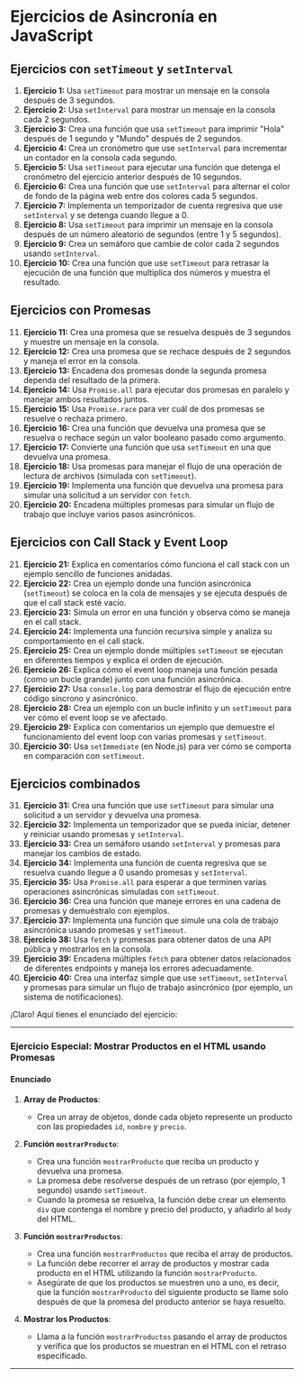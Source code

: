 # Ejercicios de Asincronía en JavaScript

## Ejercicios con `setTimeout` y `setInterval`

1. **Ejercicio 1:** Usa `setTimeout` para mostrar un mensaje en la consola después de 3 segundos.
2. **Ejercicio 2:** Usa `setInterval` para mostrar un mensaje en la consola cada 2 segundos.
3. **Ejercicio 3:** Crea una función que usa `setTimeout` para imprimir "Hola" después de 1 segundo y "Mundo" después de 2 segundos.
4. **Ejercicio 4:** Crea un cronómetro que use `setInterval` para incrementar un contador en la consola cada segundo.
5. **Ejercicio 5:** Usa `setTimeout` para ejecutar una función que detenga el cronómetro del ejercicio anterior después de 10 segundos.
6. **Ejercicio 6:** Crea una función que use `setInterval` para alternar el color de fondo de la página web entre dos colores cada 5 segundos.
7. **Ejercicio 7:** Implementa un temporizador de cuenta regresiva que use `setInterval` y se detenga cuando llegue a 0.
8. **Ejercicio 8:** Usa `setTimeout` para imprimir un mensaje en la consola después de un número aleatorio de segundos (entre 1 y 5 segundos).
9. **Ejercicio 9:** Crea un semáforo que cambie de color cada 2 segundos usando `setInterval`.
10. **Ejercicio 10:** Crea una función que use `setTimeout` para retrasar la ejecución de una función que multiplica dos números y muestra el resultado.

## Ejercicios con Promesas

11. **Ejercicio 11:** Crea una promesa que se resuelva después de 3 segundos y muestre un mensaje en la consola.
12. **Ejercicio 12:** Crea una promesa que se rechace después de 2 segundos y maneja el error en la consola.
13. **Ejercicio 13:** Encadena dos promesas donde la segunda promesa dependa del resultado de la primera.
14. **Ejercicio 14:** Usa `Promise.all` para ejecutar dos promesas en paralelo y manejar ambos resultados juntos.
15. **Ejercicio 15:** Usa `Promise.race` para ver cuál de dos promesas se resuelve o rechaza primero.
16. **Ejercicio 16:** Crea una función que devuelva una promesa que se resuelva o rechace según un valor booleano pasado como argumento.
17. **Ejercicio 17:** Convierte una función que usa `setTimeout` en una que devuelva una promesa.
18. **Ejercicio 18:** Usa promesas para manejar el flujo de una operación de lectura de archivos (simulada con `setTimeout`).
19. **Ejercicio 19:** Implementa una función que devuelva una promesa para simular una solicitud a un servidor con `fetch`.
20. **Ejercicio 20:** Encadena múltiples promesas para simular un flujo de trabajo que incluye varios pasos asincrónicos.

## Ejercicios con Call Stack y Event Loop

21. **Ejercicio 21:** Explica en comentarios cómo funciona el call stack con un ejemplo sencillo de funciones anidadas.
22. **Ejercicio 22:** Crea un ejemplo donde una función asincrónica (`setTimeout`) se coloca en la cola de mensajes y se ejecuta después de que el call stack esté vacío.
23. **Ejercicio 23:** Simula un error en una función y observa cómo se maneja en el call stack.
24. **Ejercicio 24:** Implementa una función recursiva simple y analiza su comportamiento en el call stack.
25. **Ejercicio 25:** Crea un ejemplo donde múltiples `setTimeout` se ejecutan en diferentes tiempos y explica el orden de ejecución.
26. **Ejercicio 26:** Explica cómo el event loop maneja una función pesada (como un bucle grande) junto con una función asincrónica.
27. **Ejercicio 27:** Usa `console.log` para demostrar el flujo de ejecución entre código síncrono y asincrónico.
28. **Ejercicio 28:** Crea un ejemplo con un bucle infinito y un `setTimeout` para ver cómo el event loop se ve afectado.
29. **Ejercicio 29:** Explica con comentarios un ejemplo que demuestre el funcionamiento del event loop con varias promesas y `setTimeout`.
30. **Ejercicio 30:** Usa `setImmediate` (en Node.js) para ver cómo se comporta en comparación con `setTimeout`.

## Ejercicios combinados

31. **Ejercicio 31:** Crea una función que use `setTimeout` para simular una solicitud a un servidor y devuelva una promesa.
32. **Ejercicio 32:** Implementa un temporizador que se pueda iniciar, detener y reiniciar usando promesas y `setInterval`.
33. **Ejercicio 33:** Crea un semáforo usando `setInterval` y promesas para manejar los cambios de estado.
34. **Ejercicio 34:** Implementa una función de cuenta regresiva que se resuelva cuando llegue a 0 usando promesas y `setInterval`.
35. **Ejercicio 35:** Usa `Promise.all` para esperar a que terminen varias operaciones asincrónicas simuladas con `setTimeout`.
36. **Ejercicio 36:** Crea una función que maneje errores en una cadena de promesas y demuéstralo con ejemplos.
37. **Ejercicio 37:** Implementa una función que simule una cola de trabajo asincrónica usando promesas y `setTimeout`.
38. **Ejercicio 38:** Usa `fetch` y promesas para obtener datos de una API pública y mostrarlos en la consola.
39. **Ejercicio 39:** Encadena múltiples `fetch` para obtener datos relacionados de diferentes endpoints y maneja los errores adecuadamente.
40. **Ejercicio 40:** Crea una interfaz simple que use `setTimeout`, `setInterval` y promesas para simular un flujo de trabajo asincrónico (por ejemplo, un sistema de notificaciones).


¡Claro! Aquí tienes el enunciado del ejercicio:

---

### Ejercicio Especial: Mostrar Productos en el HTML usando Promesas

#### Enunciado

1. **Array de Productos**:
    - Crea un array de objetos, donde cada objeto represente un producto con las propiedades `id`, `nombre` y `precio`.

2. **Función `mostrarProducto`**:
    - Crea una función `mostrarProducto` que reciba un producto y devuelva una promesa.
    - La promesa debe resolverse después de un retraso (por ejemplo, 1 segundo) usando `setTimeout`.
    - Cuando la promesa se resuelva, la función debe crear un elemento `div` que contenga el nombre y precio del producto, y añadirlo al `body` del HTML.

3. **Función `mostrarProductos`**:
    - Crea una función `mostrarProductos` que reciba el array de productos.
    - La función debe recorrer el array de productos y mostrar cada producto en el HTML utilizando la función `mostrarProducto`.
    - Asegúrate de que los productos se muestren uno a uno, es decir, que la función `mostrarProducto` del siguiente producto se llame solo después de que la promesa del producto anterior se haya resuelto.

4. **Mostrar los Productos**:
    - Llama a la función `mostrarProductos` pasando el array de productos y verifica que los productos se muestran en el HTML con el retraso especificado.

---
